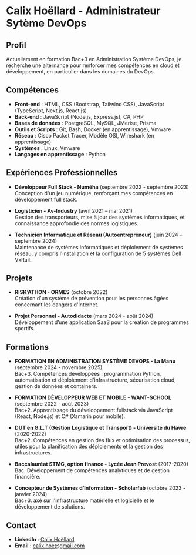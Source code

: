 # Calix Hoëllard - Administrateur Sytème DevOps 

## Profil
Actuellement en formation Bac+3 en Administration Système DevOps, je recherche une alternance pour renforcer mes compétences en cloud et développement, en particulier dans les domaines du DevOps.

## Compétences
- **Front-end** : HTML, CSS (Bootstrap, Tailwind CSS), JavaScript (TypeScript, Next.js, React.js)
- **Back-end** : JavaScript (Node.js, Express.js), C#, PHP
- **Bases de données** : PostgreSQL, MySQL, JMerise, Prisma
- **Outils et Scripts** : Git, Bash, Docker (en apprentissage), Vmware
- **Réseau** : Cisco Packet Tracer, Modèle OSI, Wireshark (en apprentissage)
- **Systèmes** : Linux, Vmware
- **Langages en apprentissage** : Python

## Expériences Professionnelles
- **Développeur Full Stack - Numéha** (septembre 2022 - septembre 2023)  
  Conception d'un jeu numérique, renforçant mes compétences en développement full stack.

- **Logisticien - Av-Industry** (avril 2021 – mai 2021)  
  Gestion des transporteurs, mise à jour des systèmes informatiques, et connaissance approfondie des normes logistiques.

- **Technicien Informatique et Réseau (Autoentrepreneur)** (juin 2024 – septembre 2024)  
  Maintenance de systèmes informatiques et déploiement de systèmes réseau, y compris l'installation et la configuration de 5 systèmes Dell VxRail.
  
## Projets
  - **RISK’ATHON - ORMES** (octobre 2022)  
  Création d'un système de prévention pour les personnes âgées concernant les dangers d'Internet.

- **Projet Personnel - Autodidacte** (mars 2024 - août 2024)  
  Développement d’une application SaaS pour la création de programmes sportifs.

## Formations
- **FORMATION EN ADMINISTRATION SYSTÈME DEVOPS - La Manu** (septembre 2024 - novembre 2025)  
  Bac+3. Compétences développées : programmation Python, automatisation et déploiement d'infrastructure, sécurisation cloud, gestion de données et containers.

- **FORMATION DÉVELOPPEUR WEB ET MOBILE - WANT-SCHOOL** (septembre 2022 - août 2023)  
  Bac+2. Apprentissage du développement fullstack via JavaScript (React, Node.js) et C# (Xamarin pour mobile).

- **DUT en G.L.T (Gestion Logistique et Transport) - Université du Havre** (2020-2022)  
  Bac+2. Compétences en gestion des flux et optimisation des processus, utiles pour la planification des déploiements et la gestion des infrastructures.

- **Baccalauréat STMG, option finance - Lycée Jean Prevost** (2017-2020)  
  Bac. Développement de compétences analytiques et de gestion financière.

- **Concepteur de Systèmes d’Information - Scholarfab** (octobre 2023 - janvier 2024)  
  Bac+3. axé sur l'infrastructure matérielle et logicielle et le développement de solutions.

## Contact
- **LinkedIn** : [Calix Hoëllard](https://www.linkedin.com/in/calix-hoëllard-ab4516242/)
- **Email** : calix.hoe@gmail.com
